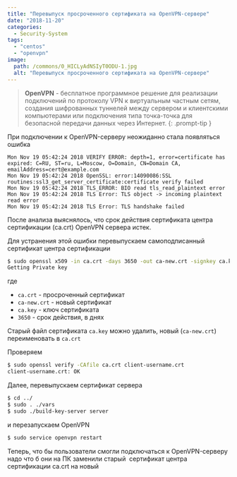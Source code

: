 ```yaml
---
title: "Перевыпуск просроченного сертификата на OpenVPN-сервере"
date: "2018-11-20"
categories: 
  - Security-System
tags: 
  - "centos"
  - "openvpn"
image:
  path: /commons/0_HICLyAdNSIyT0ODU-1.jpg
  alt: "Перевыпуск просроченного сертификата на OpenVPN-сервере"
---
```


> **OpenVPN** - бесплатное программное решение для реализации подключений по протоколу VPN к виртуальным частным сетям, создания шифрованных туннелей между сервером и клиентскими компьютерами или подключения типа точка-точка для безопасной передачи данных через Интернет.
{: .prompt-tip }

При подключении к OpenVPN-серверу неожиданно стала появляться ошибка

```
Mon Nov 19 05:42:24 2018 VERIFY ERROR: depth=1, error=certificate has expired: C=RU, ST=ru, L=Moscow, O=Domain, CN=Domain CA, emailAddress=cert@example.com
Mon Nov 19 05:42:24 2018 OpenSSL: error:14090086:SSL routines:ssl3_get_server_certificate:certificate verify failed
Mon Nov 19 05:42:24 2018 TLS_ERROR: BIO read tls_read_plaintext error
Mon Nov 19 05:42:24 2018 TLS Error: TLS object -> incoming plaintext read error
Mon Nov 19 05:42:24 2018 TLS Error: TLS handshake failed
```

После анализа выяснялось, что срок действия сертификата центра сертификации (ca.crt) OpenVPN сервера истек.

Для устранения этой ошибки перевыпускаем самоподписанный сертификат центра сертификации

```sh
$ sudo openssl x509 -in ca.crt -days 3650 -out ca-new.crt -signkey ca.key
Getting Private key
```

где

- `ca.crt` - просроченный сертификат
- `ca-new.crt` - новый сертификат
- `ca.key` - ключ сертификата 
- `3650` - срок действия, в днях

Старый файл сертификата `ca.key` можно удалить, новый (`ca-new.crt`) переименовать в `ca.crt`

Проверяем

```sh
$ sudo openssl verify -CAfile ca.crt client-username.crt
client-username.crt: OK
```

Далее, перевыпускаем сертификат сервера

```sh
$ cd ../
$ sudo . ./vars
$ sudo ./build-key-server server
```

и перезапускаем OpenVPN

```sh
$ sudo service openvpn restart
```

Теперь, что бы пользователи смогли подключаться к OpenVPN-серверу надо что б они на ПК заменили старый  сертификат центра сертификации ca.crt на новый
